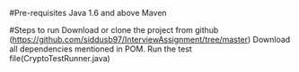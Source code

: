 #Pre-requisites
Java 1.6 and above
Maven 

#Steps to run 
Download or clone the project from github (https://github.com/siddusb97/InterviewAssignment/tree/master)
Download all dependencies mentioned in POM.
Run the test file(CryptoTestRunner.java)